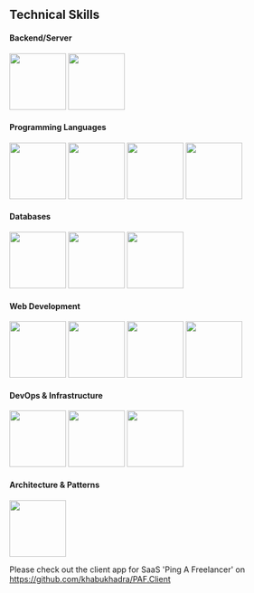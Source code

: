 ## Technical Skills

<html>
  <h4>Backend/Server</h5>
<span>
<img src="https://cdn.jsdelivr.net/gh/devicons/devicon@latest/icons/nodejs/nodejs-original-wordmark.svg" height="100" />
<img src="https://cdn.jsdelivr.net/gh/devicons/devicon@latest/icons/fastapi/fastapi-original.svg" height="100" />
  <br>
  <h4>Programming Languages</h5>
    <img src="https://cdn.jsdelivr.net/gh/devicons/devicon@latest/icons/cplusplus/cplusplus-plain.svg" height="100" />
    <img src="https://cdn.jsdelivr.net/gh/devicons/devicon@latest/icons/python/python-original.svg" height="100"/>
    <img src="https://cdn.jsdelivr.net/gh/devicons/devicon@latest/icons/javascript/javascript-plain.svg" height="100"/>
    <img src="https://cdn.jsdelivr.net/gh/devicons/devicon@latest/icons/java/java-original-wordmark.svg" height="100"/>
  <h4>Databases</h5>
    <img src="https://cdn.jsdelivr.net/gh/devicons/devicon@latest/icons/mongodb/mongodb-original-wordmark.svg" height="100"/>
    
  <img src="https://cdn.jsdelivr.net/gh/devicons/devicon@latest/icons/redis/redis-original.svg" height="100" />

  
  <img src="https://cdn.jsdelivr.net/gh/devicons/devicon@latest/icons/mysql/mysql-original.svg" height="100" />
          
  <h4>Web Development</h5>
  
  <img src="https://cdn.jsdelivr.net/gh/devicons/devicon@latest/icons/blazor/blazor-original.svg" height="100"/>
  <img src="https://raw.githubusercontent.com/souravpal01/souravpal01/master/img/web/ms/rest.png" height="100"/>
  
  <img src="https://cdn.jsdelivr.net/gh/devicons/devicon@latest/icons/html5/html5-original.svg" height="100"/>
          
  <img src="https://cdn.jsdelivr.net/gh/devicons/devicon@latest/icons/css3/css3-original.svg" height="100"/>
            <h4>DevOps & Infrastructure</h5>
  <img src="https://cdn.jsdelivr.net/gh/devicons/devicon@latest/icons/docker/docker-plain.svg" height="100"/>

  
  <img src="https://cdn.jsdelivr.net/gh/devicons/devicon@latest/icons/azure/azure-original.svg" height="100"/>

          
  <img src="https://cdn.jsdelivr.net/gh/devicons/devicon@latest/icons/git/git-original.svg" height="100"/>
                      <h4>Architecture & Patterns</h5>

  <img src="https://raw.githubusercontent.com/souravpal01/souravpal01/master/img/web/security/jwt.png" height="100" />

  
</span>
</html>

Please check out the client app for SaaS 'Ping A  Freelancer' on https://github.com/khabukhadra/PAF.Client
